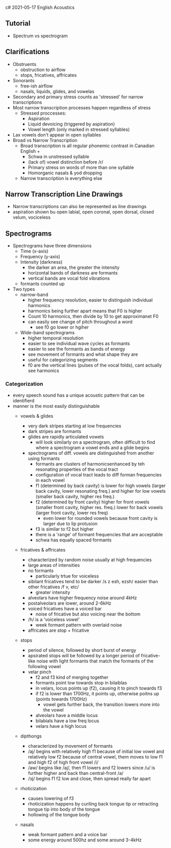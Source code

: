 c# 2021-05-17 English Acoustics

## Tutorial
* Spectrum vs spectrogram


## Clarifications
* Obstruents 
  * obstruction to airflow
  * stops, fricatives, affricates
* Sonorants
  * free-ish airflow
  * nasals, liquids, glides, and vowelas
* Secondary and primary stress counts as 'stressed' for narrow transcriptions
* Most narrow transcription processes happen regardless of stress
  * Stressed proccesses:
    * Aspiration
    * Liquid devoicing (triggered by aspiration)
    * Vowel length (only marked in stressed syllables)
* Lax vowels don't appear in open syllables
* Broad vs Narrow Transcription
  * Broad transcription is all regular phonemic contrast in Canadian English +
    * Schwa in unstressed syllable
    * (lack of) vowel distinction before /r/
    * Primary stress on words of more than one syllable
    * Homorganic nasals & yod dropping
  * Narrow transcription is everything else 
## Narrow Transcription Line Drawings
* Narrow transcriptions can also be represented as line drawings 
* aspiration shown bu open labial, open coronal, open dorsal, closed velum, vociceless
## Spectrograms

* Spectrograms have three dimensions
  * Time (x-axis)
  * Frequency (y-axis)
  * Intensity (darkness)
    * the darker an area, the greater the intensity
    * horizontal bands of darkness are formants
    * vertical bands are vocal fold vibrations
  * formants counted up
* Two types
  * narrow-band
    * higher frequency resolution, easier to distinguish individual harmonics
    * harmonics being further apart means that F0 is higher
    * Count 10 harmonics, then divide by 10 to get approximanet F0
    * can easily see change of pitch throughout a word
      * see f0 go lower or hgiher 
  * Wide-band spectrograms
    * higher temporal resolution
    * easier to see individual wave cycles as formants
    * easier to see the formants as bands of energy
    * see movement of formants and what shape they are
    * useful for categorizing segments
    * f0 are the vertical lines (pulses of the vocal folds), cant actually see harmonics
### Categorization
* every speech sound has a unique acoustic pattern that can be identifierd
* manner is the most easily distinguishable 
  * vowels & glides
    * very dark stripes starting at low frequencies
    * dark stripes are formants
    * glides are rapidly articulated vowels
      * will look similarly on a spectrogram, often difficult to find where a spectrogram a vowel ends and a glide begins
    * spectrograms of diff. vowels are distinguished from another using formants
      * formants are clusters of harmonicsenhanced by teh resonating properties of the vocal tract
      * configuration of vocal tract leads to diff forman frequencies in each vowel
      * f1 (determined by back cavity) is lower for high vowels (larger back cavity, lower resonating freq.) and higher for low vowels (smaller back cavity, higher res freq.)
      * f2 (determined by front cavity) higher for front vowels (smaller front cavity, higher res. freq.) lower for back vowels (larger front cavity, lower res freq)
        * even lower for rounded vowels because front cavity is larger due to lip protusion
      * f3 is similar to f2 but higher
      * there is a 'range' of formant frequencies that are acceptable
      * schwa has equally spaced formants
  * fricatives & affricates
    * characterized by random noise usually at high frequencies
    * large areas of intensities
    * no formants
      * particularly trtue for voiceless
    * sibilant fricatives tend to be darker /s z esh, ezsh/ easier than other fricatives /f v, etc/
      * greater intensity
    * alveolars have higher frequency noise around 4kHz
    * postalveolars are lower, around 2-6kHz
    * voiced fricatives have a voiced bar 
      * noise of fricative but also voicing near the bottom
    * /h/ is a 'voiceless vowel'
      * week formant pattern with overlaid noise
    * affricates are stop + fricative
  * stops
    * period of silence, followed by short burst of energy
    * apsirated stops will be followed by a longer period of fricative-like noise with light formants that match the formants of the following vowel
    * velar pinch
      * f2 and f3 kind of merging together
      * formants point low towards stop in bilaiblas
      * in velars, locus points up (f2), causing it to pinch towards f3
      * if f2 is lower than 1700Hz, it points up, otherwise poitns up (points towards 1700Hz)
        * vowel gets further back, the transition lowers more into the vowel
      * alveolars have a middle locus
      * bilabials have a low freq locus
      * velars have a high locus
      
  * dipthongs
    * characterized by movement of formants
    * /aj/ begins with relatively high f1 because of initial low vowel and relatively low f2 because of central vowel, them moves to low f1 and high f2 of high front vowel /i/
    * /aw/ begins like /aj/, then f1 lowers and f2 lowers since /u/ is further higher and back than central-front /a/
    * /ɔj/ begins f1 f2 low and close, then spread really far apart
  * rhoticization
    * causes lowering of f3
    * rhoticization happens by curiling back tongue tip or retracting tongue tip into body of the tongue
    * hollowing of the tongue body
  * nasals
    * weak formant pattern and a voice bar
    * some energy around 500hz and some around 3-4kHz
